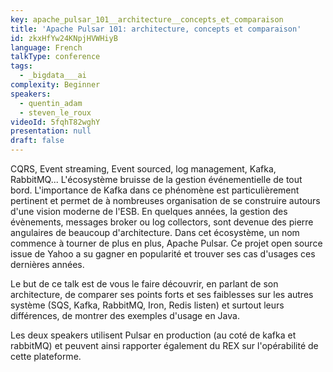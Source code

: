 ```yaml
---
key: apache_pulsar_101__architecture__concepts_et_comparaison
title: 'Apache Pulsar 101: architecture, concepts et comparaison'
id: zkxHfYw24KNpjHVWHiyB
language: French
talkType: conference
tags:
  - _bigdata___ai
complexity: Beginner
speakers:
  - quentin_adam
  - steven_le_roux
videoId: 5fqhT82wghY
presentation: null
draft: false
---
```

CQRS, Event streaming, Event sourced, log management, Kafka, RabbitMQ... L'écosystème bruisse de la gestion événementielle de tout bord. L'importance de Kafka dans ce phénomène est particulièrement pertinent et permet de à nombreuses organisation de se construire autours d'une vision moderne de l'ESB. En quelques années, la gestion des évènements, messages broker ou log collectors, sont devenue des pierre angulaires de beaucoup d'architecture. Dans cet écosystème, un nom commence à tourner de plus en plus, Apache Pulsar. Ce projet open source issue de Yahoo a su gagner en popularité et trouver ses cas d'usages ces dernières années. 

Le but de ce talk est de vous le faire découvrir, en parlant de son architecture, de comparer ses points forts et ses faiblesses sur les autres système (SQS, Kafka, RabbitMQ, Iron, Redis listen) et surtout leurs différences, de montrer des exemples d'usage en Java. 

Les deux speakers utilisent Pulsar en production (au coté de kafka et rabbitMQ) et peuvent ainsi rapporter également du REX sur l'opérabilité de cette plateforme.